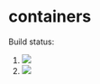 # containers

Build status:

1. [![](https://github.com/Tonnpo/csci-046/workflows/tests-BinaryTree/badge.svg)](https://github.com/Tonnpo/containers/actions?query=workflow%3Atests-BinaryTree)
1. [![](https://github.com/Tonnpo/csci-046/workflows/tests-BST/badge.svg)](https://github.com/Tonnpo/containers/actions?query=workflow%3Atests-BST)

